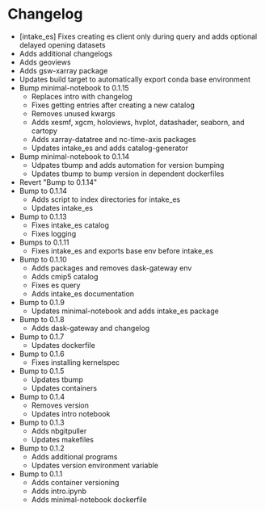 # Changelog
  - [intake_es] Fixes creating es client only during query and adds optional delayed opening datasets
  - Adds additional changelogs
  - Adds geoviews
  - Adds gsw-xarray package
  - Updates build target to automatically export conda base environment
- Bump minimal-notebook to 0.1.15
  - Replaces intro with changelog
  - Fixes getting entries after creating a new catalog
  - Removes unused kwargs
  - Adds xesmf, xgcm, holoviews, hvplot, datashader, seaborn, and cartopy
  - Adds xarray-datatree and nc-time-axis packages
  - Updates intake_es and adds catalog-generator
- Bump minimal-notebook to 0.1.14
  - Udpates tbump and adds automation for version bumping
  - Updates tbump to bump version in dependent dockerfiles
- Revert "Bump to 0.1.14"
- Bump to 0.1.14
  - Adds script to index directories for intake_es
  - Updates intake_es
- Bump to 0.1.13
  - Fixes intake_es catalog
  - Fixes logging
- Bumps to 0.1.11
  - Fixes intake_es and exports base env before intake_es
- Bump to 0.1.10
  - Adds packages and removes dask-gateway env
  - Adds cmip5 catalog
  - Fixes es query
  - Adds intake_es documentation
- Bump to 0.1.9
  - Updates minimal-notebook and adds intake_es package
- Bump to 0.1.8
  - Adds dask-gateway and changelog
- Bump to 0.1.7
  - Updates dockerfile
- Bump to 0.1.6
  - Fixes installing kernelspec
- Bump to 0.1.5
  - Updates tbump
  - Updates containers
- Bump to 0.1.4
  - Removes version
  - Updates intro notebook
- Bump to 0.1.3
  - Adds nbgitpuller
  - Updates makefiles
- Bump to 0.1.2
  - Adds additional programs
  - Updates version environment variable
- Bump to 0.1.1
  - Adds container versioning
  - Adds intro.ipynb
  - Adds minimal-notebook dockerfile

